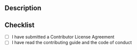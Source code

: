 <!--
Thank you for taking the time to make a pull request.

Please review our [contribution guide](https://github.com/seequent/evo-python-sdk/blob/main/CONTRIBUTING.md) and our
[code of conduct](https://github.com/seequent/evo-python-sdk/blob/main/CONTRIBUTING.md) before opening your first
pull request.

By making a pull request, you confirm you agree to our [Contributor License Agreement (CLA).](https://gist.github.com/imodeljs-admin/9a071844d3a8d420092b5cf360e978ca)
-->

## Description

<!-- Describe your proposed changes in detail -->

## Checklist

- [ ] I have submitted a Contributor License Agreement
- [ ] I have read the contributing guide and the code of conduct
